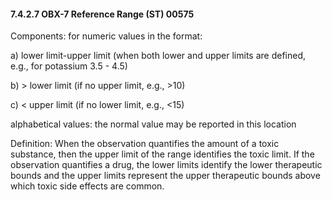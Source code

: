 #### 7.4.2.7 OBX-7 Reference Range (ST) 00575 

Components: for numeric values in the format:

a) lower limit-upper limit (when both lower and upper limits are defined, e.g., for potassium 3.5 - 4.5)

b) > lower limit (if no upper limit, e.g., >10)

c) &lt; upper limit (if no lower limit, e.g., &lt;15)

alphabetical values: the normal value may be reported in this location

Definition: When the observation quantifies the amount of a toxic substance, then the upper limit of the range identifies the toxic limit. If the observation quantifies a drug, the lower limits identify the lower therapeutic bounds and the upper limits represent the upper therapeutic bounds above which toxic side effects are common.
